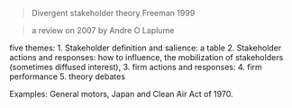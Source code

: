 
> Divergent stakeholder theory
> Freeman 1999

> a review on 2007 by Andre O Laplume

five themes:
	1. Stakeholder definition and salience: a table
	2. Stakeholder actions and responses: how to influence, the mobilization of stakeholders (sometimes diffused interest), 
	3. firm actions and responses: 
	4. firm performance
	5. theory debates

Examples: General motors, Japan and Clean Air Act of 1970.


<!--stackedit_data:
eyJoaXN0b3J5IjpbODkyMDAyMjc1LC0xODczNTkwMjI5LC0xOT
c1ODg4MTU0LC00MzY4MjM2MjIsLTE3MTYyNDQ5NDddfQ==
-->